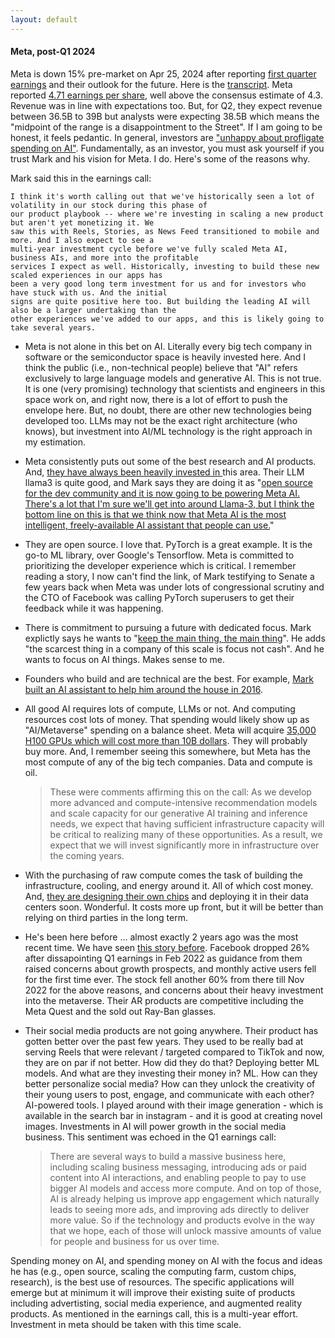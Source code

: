 ```yaml
---
layout: default
---
```


#### Meta, post-Q1 2024 

Meta is down 15% pre-market on Apr 25, 2024 after reporting [first quarter earnings](https://s21.q4cdn.com/399680738/files/doc_financials/2024/q1/Earnings-Presentation-Q1-2024.pdf) and their outlook for the future. Here is the [transcript](https://s21.q4cdn.com/399680738/files/doc_financials/2024/q1/META-Q1-2024-Earnings-Call-Transcript.pdf). Meta reported [4.71 earnings per share](https://s21.q4cdn.com/399680738/files/doc_financials/2024/q1/META-Q1-2024-Earnings-Call-Transcript.pdf), well above the consensus estimate of 4.3. Revenue was in line with expectations too. But, for Q2, they expect revenue between 36.5B to 39B but analysts were expecting 38.5B which means the "midpoint of the range is a disappointment to the Street". If I am going to be honest, it feels pedantic. In general, investors are ["unhappy about profligate spending on AI"](https://www.bloomberg.com/opinion/articles/2024-04-25/meta-results-are-best-viewed-through-rose-colored-ai-glasses). Fundamentally, as an investor, you must ask yourself if you trust Mark and his vision for Meta. I do. Here's some of the reasons why. 

Mark said this in the earnings call: 

	I think it's worth calling out that we've historically seen a lot of volatility in our stock during this phase of
	our product playbook ‐‐ where we're investing in scaling a new product but aren't yet monetizing it. We
	saw this with Reels, Stories, as News Feed transitioned to mobile and more. And I also expect to see a
	multi‐year investment cycle before we've fully scaled Meta AI, business AIs, and more into the profitable
	services I expect as well. Historically, investing to build these new scaled experiences in our apps has
	been a very good long term investment for us and for investors who have stuck with us. And the initial
	signs are quite positive here too. But building the leading AI will also be a larger undertaking than the
	other experiences we've added to our apps, and this is likely going to take several years.

 - Meta is not alone in this bet on AI. Literally every big tech company in software or the semiconductor space is heavily invested here. And I think the public (i.e., non-technical people) believe that "AI" refers exclusively to large language models and generative AI. This is not true. It is one (very promising) technology that scientists and engineers in this space work on, and right now, there is a lot of effort to push the envelope here. But, no doubt, there are other new technologies being developed too. LLMs may not be the exact right architecture (who knows), but investment into AI/ML technology is the right approach in my estimation. 

 - Meta consistently puts out some of the best research and AI products. And, [they have always been heavily invested in ](https://research.facebook.com/publications/) this area. Their LLM llama3 is quite good, and Mark says they are doing it as "[open source for the dev community and it is now going to be powering Meta AI. There's a lot that I'm sure we'll get into around Llama-3, but I think the bottom line on this is that we think now that Meta AI is the most intelligent, freely-available AI assistant that people can use.](https://www.dwarkeshpatel.com/p/mark-zuckerberg)"

 - They are open source. I love that. PyTorch is a great example. It is the go-to ML library, over Google's Tensorflow. Meta is committed to prioritizing the developer experience which is critical. I remember reading a story, I now can't find the link, of Mark testifying to Senate a few years back when Meta was under lots of congressional scrutiny and the CTO of Facebook was calling PyTorch superusers to get their feedback while it was happening. 

 - There is commitment to pursuing a future with dedicated focus. Mark explictly says he wants to "[keep the main thing, the main thing](https://x.com/GuptaRK22/status/1781178952834531381)". He adds "the scarcest thing in a company of this scale is focus not cash". And he wants to focus on AI things. Makes sense to me.  

 - Founders who build and are technical are the best. For example, [Mark built an AI assistant to help him around the house in 2016](https://www.washingtonpost.com/news/business/wp/2016/12/20/mark-zuckerberg-builds-an-artificial-intelligence-assistant-to-run-his-house-and-entertain-his-toddler/). 

 - All good AI requires lots of compute, LLMs or not. And computing resources cost lots of money. That spending would likely show up as "AI/Metaverse" spending on a balance sheet. Meta will acquire [35,000 H100 GPUs which will cost more than 10B dollars](https://www.techpowerup.com/318035/meta-will-acquire-350-000-h100-gpus-worth-more-than-10-billion-us-dollars?cp=2). They will probably buy more. And, I remember seeing this somewhere, but Meta has the most compute of any of the big tech companies. Data and compute is oil. 
	
	> These were comments affirming this on the call: As we develop more advanced and compute-intensive recommendation models and scale capacity for our generative AI training and inference needs, we expect that having sufficient infrastructure capacity will be critical to realizing many of these opportunities. As a result, we expect that we will invest significantly more in infrastructure over the coming years.

 - With the purchasing of raw compute comes the task of building the infrastructure, cooling, and energy around it. All of which cost money. And, [they are designing their own chips](https://www.reuters.com/technology/meta-deploy-in-house-custom-chips-this-year-power-ai-drive-memo-2024-02-01/) and deploying it in their data centers soon. Wonderful. It costs more up front, but it will be better than relying on third parties in the long term. 

 - He's been here before ... almost exactly 2 years ago was the most recent time. We have seen [this story before](https://www.investopedia.com/facebook-shares-hammered-on-outlook-driving-markets-lower-5218013). Facebook dropped 26% after dissapointing Q1 earnings in Feb 2022 as guidance from them raised concerns about growth prospects, and monthly active users fell for the first time ever. The stock fell another 60% from there till Nov 2022 for the above reasons, and concerns about their heavy investment into the metaverse. Their AR products are competitive including the Meta Quest and the sold out Ray-Ban glasses. 

- Their social media products are not going anywhere. Their product has gotten better over the past few years. They used to be really bad at serving Reels that were relevant / targeted compared to TikTok and now, they are on par if not better. How did they do that? Deploying better ML models. And what are they investing their money in? ML. How can they better personalize social media? How can they unlock the creativity of their young users to post, engage, and communicate with each other? AI-powered tools. I played around with their image generation - which is available in the search bar in instagram - and it is good at creating novel images. Investments in AI will power growth in the social media business. This sentiment was echoed in the Q1 earnings call: 

	> There are several ways to build a massive business here, including scaling business messaging, introducing ads or paid content into AI interactions, and enabling people to pay to use bigger AI models and access more compute. And on top of those, AI is already helping us improve app engagement which naturally leads to seeing more ads, and improving ads directly to deliver more value. So if the technology and products evolve in the way that we hope, each of those will unlock massive amounts of value for people and business for us over time.

Spending money on AI, and spending money on AI with the focus and ideas he has (e.g., open source, scaling the computing farm, custom chips, research), is the best use of resources. The specific applications will emerge but at minimum it will improve their existing suite of products including advertisting, social media experience, and augmented reality products. As mentioned in the earnings call, this is a multi-year effort. Investment in meta should be taken with this time scale. 








